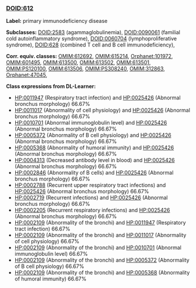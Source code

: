 
### [DOID:612](http://purl.obolibrary.org/obo/DOID_612)
**Label:** primary immunodeficiency disease

**Subclasses:** [DOID:2583](http://purl.obolibrary.org/obo/DOID_2583) (agammaglobulinemia), [DOID:0090061](http://purl.obolibrary.org/obo/DOID_0090061) (familial cold autoinflammatory syndrome), [DOID:0060704](http://purl.obolibrary.org/obo/DOID_0060704) (lymphoproliferative syndrome), [DOID:628](http://purl.obolibrary.org/obo/DOID_628) (combined T cell and B cell immunodeficiency), 

**Corr. equiv. classes:** [OMIM:612692](http://purl.obolibrary.org/obo/OMIM_612692), [OMIM:615214](http://purl.obolibrary.org/obo/OMIM_615214), [Orphanet:101972](http://www.orpha.net/ORDO/Orphanet_101972), [OMIM:601495](http://purl.obolibrary.org/obo/OMIM_601495), [OMIM:613500](http://purl.obolibrary.org/obo/OMIM_613500), [OMIM:613502](http://purl.obolibrary.org/obo/OMIM_613502), [OMIM:613501](http://purl.obolibrary.org/obo/OMIM_613501), [OMIM:PS120100](http://purl.obolibrary.org/obo/OMIM_PS120100), [OMIM:613506](http://purl.obolibrary.org/obo/OMIM_613506), [OMIM:PS308240](http://purl.obolibrary.org/obo/OMIM_PS308240), [OMIM:312863](http://purl.obolibrary.org/obo/OMIM_312863), [Orphanet:47045](http://www.orpha.net/ORDO/Orphanet_47045), 

**Class expressions from DL-Learner:**

- [HP:0011947](http://purl.obolibrary.org/obo/HP_0011947) (Respiratory tract infection) and [HP:0025426](http://purl.obolibrary.org/obo/HP_0025426) (Abnormal bronchus morphology) 66.67%
- [HP:0011017](http://purl.obolibrary.org/obo/HP_0011017) (Abnormality of cell physiology) and [HP:0025426](http://purl.obolibrary.org/obo/HP_0025426) (Abnormal bronchus morphology) 66.67%
- [HP:0010701](http://purl.obolibrary.org/obo/HP_0010701) (Abnormal immunoglobulin level) and [HP:0025426](http://purl.obolibrary.org/obo/HP_0025426) (Abnormal bronchus morphology) 66.67%
- [HP:0005372](http://purl.obolibrary.org/obo/HP_0005372) (Abnormality of B cell physiology) and [HP:0025426](http://purl.obolibrary.org/obo/HP_0025426) (Abnormal bronchus morphology) 66.67%
- [HP:0005368](http://purl.obolibrary.org/obo/HP_0005368) (Abnormality of humoral immunity) and [HP:0025426](http://purl.obolibrary.org/obo/HP_0025426) (Abnormal bronchus morphology) 66.67%
- [HP:0004313](http://purl.obolibrary.org/obo/HP_0004313) (Decreased antibody level in blood) and [HP:0025426](http://purl.obolibrary.org/obo/HP_0025426) (Abnormal bronchus morphology) 66.67%
- [HP:0002846](http://purl.obolibrary.org/obo/HP_0002846) (Abnormality of B cells) and [HP:0025426](http://purl.obolibrary.org/obo/HP_0025426) (Abnormal bronchus morphology) 66.67%
- [HP:0002788](http://purl.obolibrary.org/obo/HP_0002788) (Recurrent upper respiratory tract infections) and [HP:0025426](http://purl.obolibrary.org/obo/HP_0025426) (Abnormal bronchus morphology) 66.67%
- [HP:0002719](http://purl.obolibrary.org/obo/HP_0002719) (Recurrent infections) and [HP:0025426](http://purl.obolibrary.org/obo/HP_0025426) (Abnormal bronchus morphology) 66.67%
- [HP:0002205](http://purl.obolibrary.org/obo/HP_0002205) (Recurrent respiratory infections) and [HP:0025426](http://purl.obolibrary.org/obo/HP_0025426) (Abnormal bronchus morphology) 66.67%
- [HP:0002109](http://purl.obolibrary.org/obo/HP_0002109) (Abnormality of the bronchi) and [HP:0011947](http://purl.obolibrary.org/obo/HP_0011947) (Respiratory tract infection) 66.67%
- [HP:0002109](http://purl.obolibrary.org/obo/HP_0002109) (Abnormality of the bronchi) and [HP:0011017](http://purl.obolibrary.org/obo/HP_0011017) (Abnormality of cell physiology) 66.67%
- [HP:0002109](http://purl.obolibrary.org/obo/HP_0002109) (Abnormality of the bronchi) and [HP:0010701](http://purl.obolibrary.org/obo/HP_0010701) (Abnormal immunoglobulin level) 66.67%
- [HP:0002109](http://purl.obolibrary.org/obo/HP_0002109) (Abnormality of the bronchi) and [HP:0005372](http://purl.obolibrary.org/obo/HP_0005372) (Abnormality of B cell physiology) 66.67%
- [HP:0002109](http://purl.obolibrary.org/obo/HP_0002109) (Abnormality of the bronchi) and [HP:0005368](http://purl.obolibrary.org/obo/HP_0005368) (Abnormality of humoral immunity) 66.67%


